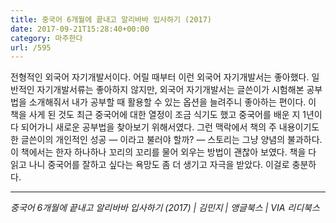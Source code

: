 ```yaml
---
title: 중국어 6개월에 끝내고 알리바바 입사하기 (2017)
date: 2017-09-21T15:28:40+00:00
category: 마주한다
url: /595
---
```


전형적인 외국어 자기개발서이다. 어릴 때부터 이런 외국어 자기개발서는 좋아했다. 일반적인 자기개발서류는 좋아하지 않지만, 외국어 자기개발서는 글쓴이가 시험해본 공부법을 소개해줘서 내가 공부할 때 활용할 수 있는 옵션을 늘려주니 좋아하는 편이다. 이 책을 사게 된 것도 최근 중국어에 대한 열정이 조금 식기도 했고 중국어를 배운 지 1년이 다 되어가니 새로운 공부법을 찾아보기 위해서였다. 그런 맥락에서 책의 주 내용이기도 한 글쓴이의 개인적인 성공 — 이라고 불러야 할까? — 스토리는 그냥 양념의 불과하다. 이 책에서는 한자 하나하나 꼬리의 꼬리를 물어 외우는 방법이 괜찮아 보였다. 책을 다 읽고 나니 중국어를 잘하고 싶다는 욕망도 좀 더 생기고 자극을 받았다. 이걸로 충분하다.

---

_중국어 6개월에 끝내고 알리바바 입사하기 (2017) | 김민지 | 앵글북스 | VIA 리디북스_
